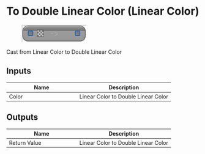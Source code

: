 # To Double Linear Color (Linear Color)

<div align="left" data-full-width="false">

<figure><img src="../../../../.gitbook/assets/To_Double_Linear_Color_(Linear_Color).png" alt=""><figcaption></figcaption></figure>

</div>

Cast from Linear Color to Double Linear Color

## Inputs

<table><thead><tr><th width="170">Name</th><th>Description</th></tr></thead><tbody><tr><td>Color</td><td>Linear Color to Double Linear Color</td></tr></tbody></table>

## Outputs

<table><thead><tr><th width="170">Name</th><th>Description</th></tr></thead><tbody><tr><td>Return Value</td><td>Linear Color to Double Linear Color</td></tr></tbody></table>
